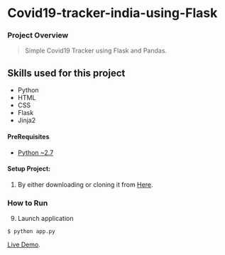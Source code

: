 # Covid19-tracker-india-using-Flask

### Project Overview
> Simple Covid19 Tracker using Flask and Pandas.

## Skills used for this project
- Python
- HTML
- CSS
- Flask
- Jinja2


#### PreRequisites
  * [Python ~2.7](https://www.python.org/)
  
#### Setup Project:
  1. By either downloading or cloning it from [Here](https://github.com/satheesh22g/Covid19-tracker-india-using-Flask).

### How to Run
9. Launch application
```
$ python app.py
```
[Live Demo](https://simple-covid19-india-tracker.herokuapp.com/).
